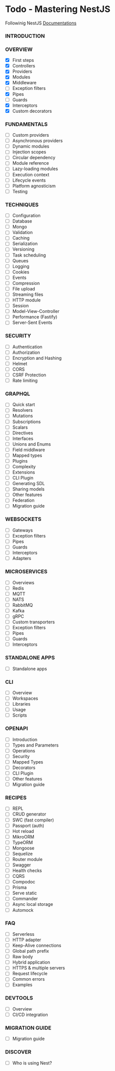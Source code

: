 # Todo - Mastering NestJS

Followinig NestJS [Documentations](https://docs.nestjs.com/)

### INTRODUCTION
### OVERVIEW
- [x] First steps
- [x] Controllers
- [x] Providers
- [x] Modules
- [x] Middleware
- [ ] Exception filters
- [x] Pipes
- [ ] Guards
- [x] Interceptors
- [x] Custom decorators

### FUNDAMENTALS
- [ ] Custom providers
- [ ] Asynchronous providers
- [ ] Dynamic modules
- [ ] Injection scopes
- [ ] Circular dependency
- [ ] Module reference
- [ ] Lazy-loading modules
- [ ] Execution context
- [ ] Lifecycle events
- [ ] Platform agnosticism
- [ ] Testing

### TECHNIQUES
- [ ] Configuration
- [ ] Database
- [ ] Mongo
- [ ] Validation
- [ ] Caching
- [ ] Serialization
- [ ] Versioning
- [ ] Task scheduling
- [ ] Queues
- [ ] Logging
- [ ] Cookies
- [ ] Events
- [ ] Compression
- [ ] File upload
- [ ] Streaming files
- [ ] HTTP module
- [ ] Session
- [ ] Model-View-Controller
- [ ] Performance (Fastify)
- [ ] Server-Sent Events

### SECURITY
- [ ] Authentication
- [ ] Authorization
- [ ] Encryption and Hashing
- [ ] Helmet
- [ ] CORS
- [ ] CSRF Protection
- [ ] Rate limiting

### GRAPHQL
- [ ] Quick start
- [ ] Resolvers
- [ ] Mutations
- [ ] Subscriptions
- [ ] Scalars
- [ ] Directives
- [ ] Interfaces
- [ ] Unions and Enums
- [ ] Field middlware
- [ ] Mapped types
- [ ] Plugins
- [ ] Complexity
- [ ] Extensions
- [ ] CLI Plugin
- [ ] Generating SDL
- [ ] Sharing models
- [ ] Other features
- [ ] Federation
- [ ] Migration guide

### WEBSOCKETS
- [ ] Gateways
- [ ] Exception filters
- [ ] Pipes
- [ ] Guards
- [ ] Interceptors
- [ ] Adapters

### MICROSERVICES
- [ ] Overviews
- [ ] Redis
- [ ] MQTT
- [ ] NATS
- [ ] RabbitMQ
- [ ] Kafka
- [ ] gRPC
- [ ] Custom transporters
- [ ] Exception filters
- [ ] Pipes
- [ ] Guards
- [ ] Interceptors

### STANDALONE APPS
- [ ] Standalone apps

### CLI
- [ ] Overview
- [ ] Workspaces
- [ ] Libraries
- [ ] Usage
- [ ] Scripts

### OPENAPI
- [ ] Introduction
- [ ] Types and Parameters
- [ ] Operations
- [ ] Security
- [ ] Mapped Types
- [ ] Decorators
- [ ] CLI Plugin
- [ ] Other features
- [ ] Migration guide

### RECIPES
- [ ] REPL
- [ ] CRUD generator
- [ ] SWC (fast compiler)
- [ ] Passport (auth)
- [ ] Hot reload
- [ ] MikroORM
- [ ] TypeORM
- [ ] Mongoose
- [ ] Sequelize
- [ ] Router module
- [ ] Swagger
- [ ] Health checks
- [ ] CQRS
- [ ] Compodoc
- [ ] Prisma
- [ ] Serve static
- [ ] Commander
- [ ] Async local storage
- [ ] Automock

### FAQ
- [ ] Serverless
- [ ] HTTP adapter
- [ ] Keep-Alive connections
- [ ] Global path prefix
- [ ] Raw body
- [ ] Hybrid application
- [ ] HTTPS & multiple servers
- [ ] Request lifecycle
- [ ] Common errors
- [ ] Examples

### DEVTOOLS
- [ ] Overview
- [ ] CI/CD integration

### MIGRATION GUIDE
- [ ] Migration guide

### DISCOVER

- [ ] Who is using Nest?
